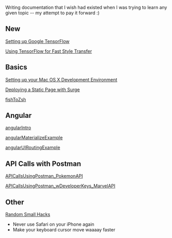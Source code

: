 Writing documentation that I wish had existed when I was trying to learn any given topic -- my attempt to pay it forward :)

## New

[Setting up Google TensorFlow](https://gist.github.com/thacherT1D/0103f69cb409385b80fb717419eb2ffc)

[Using TensorFlow for Fast Style Transfer](https://gist.github.com/thacherT1D/ef612173bae63e1c2438a73e405b8a52)


## Basics

[Setting up your Mac OS X Development Environment](https://github.com/thacherT1D/macosx-dev-setup)

[Deploying a Static Page with Surge](https://gist.github.com/thacherT1D/bdeba175a12935c9cbde8cdaacdc79b2)

[fishToZsh](https://github.com/thacherT1D/fishToZsh)

## Angular

[angularIntro](https://github.com/thacherT1D/angularIntro)

[angularMaterializeExample](https://github.com/thacherT1D/angularMaterializeExample)

[angularUIRoutingExample](https://github.com/thacherT1D/angularUIRoutingExample)

## API Calls with Postman

[APICallsUsingPostman_PokemonAPI](https://github.com/thacherT1D/APICallsUsingPostman_PokemonAPI)

[APICallsUsingPostman_wDeveloperKeys_MarvelAPI](https://github.com/thacherT1D/APICallsUsingPostman_wDeveloperKeys_MarvelAPI)

## Other

[Random Small Hacks](https://gist.github.com/thacherT1D/f3c937086b2231ab0d058edc6173b83c)
  * Never use Safari on your iPhone again
  * Make your keyboard cursor move waaaay faster
